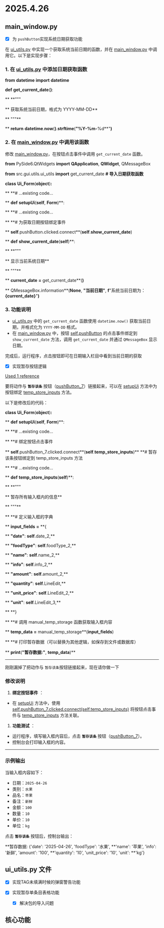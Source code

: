 # 2025.4.26

## main_window.py

- [X] 为 `pushButton`实现系统日期获取功能

在 [ui_utils.py](vscode-file://vscode-app/d:/Microsoft%20VS%20Code/resources/app/out/vs/code/electron-sandbox/workbench/workbench.html) 中实现一个获取系统当前日期的函数，并在 [main_window.py](vscode-file://vscode-app/d:/Microsoft%20VS%20Code/resources/app/out/vs/code/electron-sandbox/workbench/workbench.html) 中调用它。以下是实现步骤：

### 1. 在 [ui_utils.py](vscode-file://vscode-app/d:/Microsoft%20VS%20Code/resources/app/out/vs/code/electron-sandbox/workbench/workbench.html) 中添加日期获取函数

**from** **datetime** **import** **datetime**

**def** **get_current_date**(**)**:

**    **"""

**    获取系统当前日期，格式为 YYYY-MM-DD**

**    """**

**    **return** **datetime**.**now**(**)**.**strftime**(**"%Y-%m-**%d**"**)**

### 2. 在 [main_window.py](vscode-file://vscode-app/d:/Microsoft%20VS%20Code/resources/app/out/vs/code/electron-sandbox/workbench/workbench.html) 中调用该函数

修改 [main_window.py](vscode-file://vscode-app/d:/Microsoft%20VS%20Code/resources/app/out/vs/code/electron-sandbox/workbench/workbench.html)，在按钮点击事件中调用 `get_current_date` 函数。

**from** PySide6.QtWidgets **import** **QApplication**, **QWidget**, QMessageBox

**from** src.gui.utils.ui_utils **import** get_current_date  **# 导入日期获取函数**

**class** **Ui_Form**(**object**)**:**

**    **# ...existing code...

**    **def** **setupUi**(**self**, **Form**)**:

**        **# ...existing code...

**        **# 为获取日期按钮绑定事件

**        **self**.pushButton.clicked.connect**(**self**.**show_current_date**)

**    **def** **show_current_date**(**self**)**:

**        **"""

**        显示当前系统日期**

**        """**

**        **current_date** **=** get_current_date**(**)**

**        QMessageBox.information**(**None**, **"当前日期"**, **f**"系统当前日期为：**{**current_date**}**"**)**

### 3. 功能说明

* [ui_utils.py](vscode-file://vscode-app/d:/Microsoft%20VS%20Code/resources/app/out/vs/code/electron-sandbox/workbench/workbench.html) 中的 `get_current_date` 函数使用 `datetime.now()` 获取当前日期，并格式化为 `YYYY-MM-DD` 格式。
* 在 [main_window.py](vscode-file://vscode-app/d:/Microsoft%20VS%20Code/resources/app/out/vs/code/electron-sandbox/workbench/workbench.html) 中，按钮 [self.pushButton](vscode-file://vscode-app/d:/Microsoft%20VS%20Code/resources/app/out/vs/code/electron-sandbox/workbench/workbench.html) 的点击事件绑定到 `show_current_date` 方法，调用 `get_current_date` 并通过 `QMessageBox` 显示日期。

完成后，运行程序，点击按钮即可在日期输入栏目中看到当前日期的获取

- [X] 实现暂存按钮逻辑

[Used 1 reference]()

要将动作与 **`暂存该条`** 按钮（[pushButton_7](vscode-file://vscode-app/d:/Microsoft%20VS%20Code/resources/app/out/vs/code/electron-sandbox/workbench/workbench.html)）链接起来，可以在 [setupUi](vscode-file://vscode-app/d:/Microsoft%20VS%20Code/resources/app/out/vs/code/electron-sandbox/workbench/workbench.html) 方法中为按钮绑定 [temp_store_inputs](vscode-file://vscode-app/d:/Microsoft%20VS%20Code/resources/app/out/vs/code/electron-sandbox/workbench/workbench.html) 方法。

以下是修改后的代码：

**class** **Ui_Form**(**object**)**:**

**    **def** **setupUi**(**self**, **Form**)**:

**        **# ...existing code...

**        **# 绑定按钮点击事件

**        **self**.pushButton_7.clicked.connect**(**self**.**temp_store_inputs**)**  **# 暂存该条按钮绑定到 temp_store_inputs 方法

**    **# ...existing code...

**    **def** **temp_store_inputs**(**self**)**:

**        **"""

**        暂存所有输入框内的信息**

**        """**

**        **# 定义输入框的字典

**        **input_fields** **=** **{

**            **"date"**: **self**.date_2,**

**            **"foodType"**: **self**.foodType_2,**

**            **"name"**: **self**.name_2,**

**            **"info"**: **self**.info_2,**

**            **"amount"**: **self**.amount_2,**

**            **"quantity"**: **self**.LineEdit,**

**            **"unit_price"**: **self**.LineEdit_2,**

**            **"unit"**: **self**.LineEdit_3,**

**        **}

**        **# 调用 manual_temp_storage 函数获取输入框内容

**        **temp_data** **=** manual_temp_storage**(**input_fields**)

**        **# 打印暂存数据（可以替换为其他逻辑，如保存到文件或数据库）

**        **print**(**"暂存数据:"**, **temp_data**)**

---

刚刚漏掉了把动作与 `暂存该条`按钮链接起来，现在请你做一下

### 修改说明

1. **绑定按钮事件** ：

* 在 [setupUi](vscode-file://vscode-app/d:/Microsoft%20VS%20Code/resources/app/out/vs/code/electron-sandbox/workbench/workbench.html) 方法中，使用 [self.pushButton_7.clicked.connect(self.temp_store_inputs)](vscode-file://vscode-app/d:/Microsoft%20VS%20Code/resources/app/out/vs/code/electron-sandbox/workbench/workbench.html) 将按钮点击事件与 [temp_store_inputs](vscode-file://vscode-app/d:/Microsoft%20VS%20Code/resources/app/out/vs/code/electron-sandbox/workbench/workbench.html) 方法关联。

1. **功能测试** ：

* 运行程序，填写输入框内容后，点击 **`暂存该条`** 按钮（[pushButton_7](vscode-file://vscode-app/d:/Microsoft%20VS%20Code/resources/app/out/vs/code/electron-sandbox/workbench/workbench.html)）。
* 控制台会打印输入框的内容。

---

### 示例输出

当输入框内容如下：

* 日期：`2025-04-26`
* 类别：`水果`
* 品名：`苹果`
* 备注：`新鲜`
* 金额：`100`
* 数量：`10`
* 单价：`10`
* 单位：`kg`

点击 **`暂存该条`** 按钮后，控制台输出：

**暂存数据: {'date': '2025-04-26', 'foodType': '水果', **'name': '苹果', 'info': '新鲜', 'amount': '100', **'quantity': '10', 'unit_price': '10', 'unit': **'kg'}

## ui_utils.py 文件

- [X] 实现TAG未填满时候的弹窗警告功能
- [X] 实现暂存单条目表格功能

  - [X] 解决包的导入问题

## 核心功能
